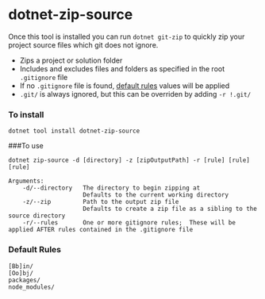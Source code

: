 ﻿# dotnet-zip-source

Once this tool is installed you can run ```dotnet git-zip``` to quickly zip your project source files which git does not ignore.
* Zips a project or solution folder
* Includes and excludes files and folders as specified in the root ```.gitignore``` file
* If no ```.gitignore``` file is found, [default rules](#default-rules) values will be applied
* ```.git/``` is always ignored, but this can be overriden by adding ```-r !.git/```

### To install
```
dotnet tool install dotnet-zip-source
```

###To use
```
dotnet zip-source -d [directory] -z [zipOutputPath] -r [rule] [rule] [rule]

Arguments:
    -d/--directory   The directory to begin zipping at
                     Defaults to the current working directory
    -z/--zip         Path to the output zip file
                     Defaults to create a zip file as a sibling to the source directory
    -r/--rules       One or more gitignore rules;  These will be applied AFTER rules contained in the .gitignore file
```

### Default Rules
```
[Bb]in/
[Oo]bj/
packages/
node_modules/
```
